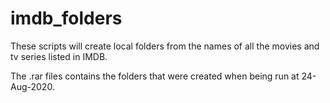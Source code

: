 # imdb_folders

These scripts will create local folders from the names of all the movies and tv series listed in IMDB.

The .rar files contains the folders that were created when being run at 24-Aug-2020.
